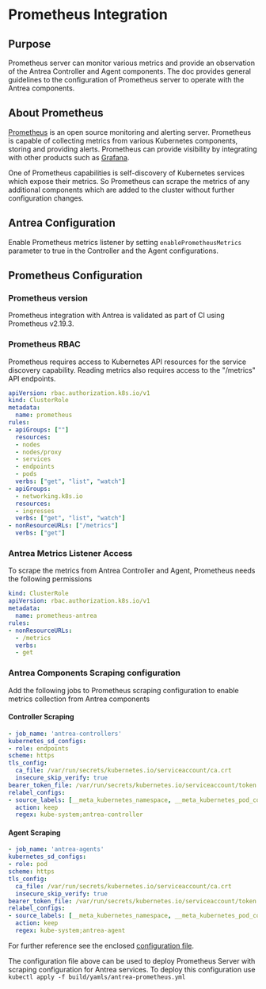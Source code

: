 # Prometheus Integration

## Purpose
Prometheus server can monitor various metrics and provide an observation of the 
Antrea Controller and Agent components. The doc provides general guidelines to 
the configuration of Prometheus server to operate with the Antrea components.

## About Prometheus
[Prometheus](https://prometheus.io/) is an open source monitoring and alerting 
server. Prometheus is capable of collecting metrics from various Kubernetes 
components, storing and providing alerts.
Prometheus can provide visibility by integrating with other products such as 
[Grafana](https://grafana.com/).
 
One of Prometheus capabilities is self-discovery of Kubernetes services which
expose their metrics. So Prometheus can scrape the metrics of any additional 
components which are added to the cluster without further configuration changes. 
 
## Antrea Configuration
Enable Prometheus metrics listener by setting `enablePrometheusMetrics` 
parameter to true in the Controller and the Agent configurations.
 
## Prometheus Configuration

### Prometheus version
Prometheus integration with Antrea is validated as part of CI using Prometheus v2.19.3.
  
### Prometheus RBAC
Prometheus requires access to Kubernetes API resources for the service discovery
capability. Reading metrics also requires access to the "/metrics" API
endpoints.
```yaml
apiVersion: rbac.authorization.k8s.io/v1
kind: ClusterRole
metadata:
  name: prometheus
rules:
- apiGroups: [""]
  resources:
  - nodes
  - nodes/proxy
  - services
  - endpoints
  - pods
  verbs: ["get", "list", "watch"]
- apiGroups:
  - networking.k8s.io
  resources:
  - ingresses
  verbs: ["get", "list", "watch"]
- nonResourceURLs: ["/metrics"]
  verbs: ["get"]
```

### Antrea Metrics Listener Access
To scrape the metrics from Antrea Controller and Agent, Prometheus needs the
following permissions
```yaml
kind: ClusterRole
apiVersion: rbac.authorization.k8s.io/v1
metadata:
  name: prometheus-antrea
rules:
- nonResourceURLs:
  - /metrics
  verbs:
  - get
```

### Antrea Components Scraping configuration
Add the following jobs to Prometheus scraping configuration to enable metrics
collection from Antrea components

#### Controller Scraping
```yaml
- job_name: 'antrea-controllers'
kubernetes_sd_configs:
- role: endpoints
scheme: https
tls_config:
  ca_file: /var/run/secrets/kubernetes.io/serviceaccount/ca.crt
  insecure_skip_verify: true
bearer_token_file: /var/run/secrets/kubernetes.io/serviceaccount/token
relabel_configs:
- source_labels: [__meta_kubernetes_namespace, __meta_kubernetes_pod_container_name]
  action: keep
  regex: kube-system;antrea-controller
```

#### Agent Scraping
```yaml
- job_name: 'antrea-agents'
kubernetes_sd_configs:
- role: pod
scheme: https
tls_config:
  ca_file: /var/run/secrets/kubernetes.io/serviceaccount/ca.crt
  insecure_skip_verify: true
bearer_token_file: /var/run/secrets/kubernetes.io/serviceaccount/token
relabel_configs:
- source_labels: [__meta_kubernetes_namespace, __meta_kubernetes_pod_container_name]
  action: keep
  regex: kube-system;antrea-agent
```
For further reference see the enclosed 
[configuration file](/build/yamls/antrea-prometheus.yml).

The configuration file above can be used to deploy Prometheus Server with 
scraping configuration for Antrea services.
To deploy this configuration use
`kubectl apply -f build/yamls/antrea-prometheus.yml`
